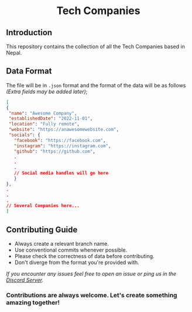 <h1 align="center"> Tech Companies </h1>

<h2> Introduction </h2>

This repository contains the collection of all the Tech Companies based in Nepal.

<h2>Data Format</h2>

The file will be in `.json` format and the format of the data will be as follows _(Extra fields may be added later)_;

```json
[
{
 "name": "Awesome Company",
 "establishedDate": "2022-11-01",
 "location": "Fully remote",
 "website": "https://anawesomewebsite.com",
 "socials": {
   "facebook": "https://facebook.com",
   "instagram": "https://instagram.com",
   "github": "https://github.com",
   .
   .
   .
   // Social media handles will go here
   }
},
.
.
.
// Several Companies here...
]
```

<h2>Contributing Guide</h2>

- Always create a relevant branch name.
- Use conventional commits whenever possible.
- Please check the correctness of data before contributing.
- Don't diverge from the format you're provided with.

_If you encounter any issues feel free to open an issue or ping us in the [Discord Server](http://discord.gg/7jwZaa8WDr)._

<h3>Contributions are always welcome. Let's create something amazing together!</h3>
